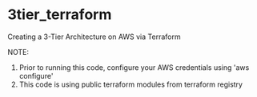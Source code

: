 # 3tier_terraform
Creating a 3-Tier Architecture on AWS via Terraform


NOTE:
1) Prior to running this code, configure your AWS credentials using 'aws configure'
2) This code is using public terraform modules from terraform registry
